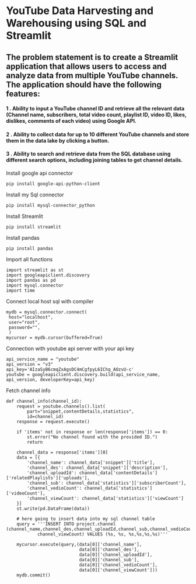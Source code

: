 # YouTube Data Harvesting and Warehousing using SQL and Streamlit 

## The problem statement is to create a Streamlit application that allows users to access and analyze data from multiple YouTube channels. The application should have the following features:
 #### 1 . Ability to input a YouTube channel ID and retrieve all the relevant data (Channel name, subscribers, total video count, playlist ID, video ID, likes, dislikes, comments of each video) using Google API.
 #### 2 . Ability to collect data for up to 10 different YouTube channels and store them in the data lake by clicking a button.
 #### 3 . Ability to search and retrieve data from the SQL database using different search options, including joining tables to get channel details.

Install google api connector 
 ```
pip install google-api-python-client
```
Install my Sql connector 
```
pip install mysql-connector_python
```
Install Streamlit 
```
pip install streamlit
```
Install pandas
```
pip install pandas
```
Import all functions
```
import streamlit as st
import googleapiclient.discovery
import pandas as pd
import mysql.connector
import time
```
Connect local host sql with compiler
```
mydb = mysql.connector.connect(
 host="localhost",
 user="root",
 password="",
 )
mycursor = mydb.cursor(buffered=True)
```
Connection with youtube api server with your api key
```
api_service_name = "youtube"
api_version = "v3"
api_key='AIzaSyB6cmqZxAgsDC4mCgfpyL6IChq_AOzvU-c'
youtube = googleapiclient.discovery.build(api_service_name, api_version, developerKey=api_key)
```
Fetch channel info 
```
def channel_info(channel_id): 
    request = youtube.channels().list(
        part="snippet,contentDetails,statistics",
        id=channel_id)
    response = request.execute()

    if 'items' not in response or len(response['items']) == 0:
        st.error("No channel found with the provided ID.")
        return

    channel_data = response['items'][0]
    data = [{
        'channel_name': channel_data['snippet']['title'],
        'channel_des': channel_data['snippet']['description'],
        'channel_uploadId': channel_data['contentDetails']['relatedPlaylists']['uploads'],
        'channel_sub': channel_data['statistics']['subscriberCount'],
        'channel_vedioCount': channel_data['statistics']['videoCount'],
        'channel_viewCount': channel_data['statistics']['viewCount']
    }]
    st.write(pd.DataFrame(data))
    
    # here going to insert data into my sql channel table
    query = '''INSERT INTO project.channel (channel_name,channel_des,channel_uploadId,channel_sub,channel_vedioCount,
            channel_viewCount) VALUES (%s, %s, %s,%s,%s,%s)'''
    
    mycursor.execute(query,(data[0]['channel_name'],
                            data[0]['channel_des'],
                            data[0]['channel_uploadId'],
                            data[0]['channel_sub'],
                            data[0]['channel_vedioCount'],
                            data[0]['channel_viewCount']))
    mydb.commit()
```


